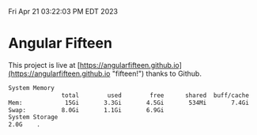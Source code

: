 Fri Apr 21 03:22:03 PM EDT 2023

# Angular Fifteen


This project is live at [https://angularfifteen.github.io](https://angularfifteen.github.io "fifteen!") thanks to Github.

```bash
System Memory
               total        used        free      shared  buff/cache   available
Mem:            15Gi       3.3Gi       4.5Gi       534Mi       7.4Gi        11Gi
Swap:          8.0Gi       1.1Gi       6.9Gi
System Storage
2.0G	.
```
```bash
